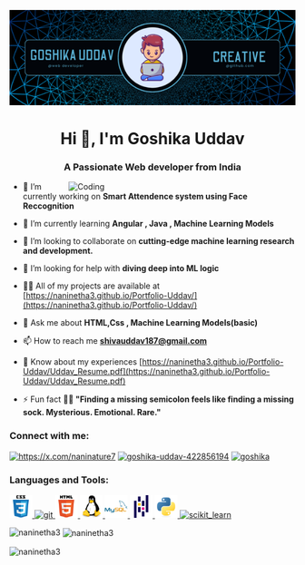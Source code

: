 <p align="center">
  <img src="https://raw.githubusercontent.com/Naninetha3/Naninetha3/refs/heads/main/goshika%20uddav.png" alt="Coding" />
</p>

<h1 align="center">Hi 👋, I'm Goshika Uddav</h1>
<h3 align="center">A Passionate Web developer from India</h3>


<img align="right" alt="Coding" width="400" src="https://raw.githubusercontent.com/Naninetha3/Naninetha3/refs/heads/main/chinnu.png">


- 🔭 I’m currently working on **Smart Attendence system using Face Reccognition**

- 🌱 I’m currently learning **Angular , Java , Machine Learning Models**

- 👯 I’m looking to collaborate on **cutting-edge machine learning research and development.**

- 🤝 I’m looking for help with **diving deep into ML logic**

- 👨‍💻 All of my projects are available at [https://naninetha3.github.io/Portfolio-Uddav/](https://naninetha3.github.io/Portfolio-Uddav/)

- 💬 Ask me about **HTML,Css , Machine Learning Models(basic)**

- 📫 How to reach me **shivauddav187@gmail.com**

- 📄 Know about my experiences [https://naninetha3.github.io/Portfolio-Uddav/Uddav_Resume.pdf](https://naninetha3.github.io/Portfolio-Uddav/Uddav_Resume.pdf)

- ⚡ Fun fact **🕵️‍♂️ "Finding a missing semicolon feels like finding a missing sock. Mysterious. Emotional. Rare."**

<h3 align="left">Connect with me:</h3>
<p align="left">
<a href="https://twitter.com/https://x.com/naninature7" target="blank"><img align="center" src="https://raw.githubusercontent.com/rahuldkjain/github-profile-readme-generator/master/src/images/icons/Social/twitter.svg" alt="https://x.com/naninature7" height="30" width="40" /></a>
<a href="https://linkedin.com/in/goshika-uddav-422856194" target="blank"><img align="center" src="https://raw.githubusercontent.com/rahuldkjain/github-profile-readme-generator/master/src/images/icons/Social/linked-in-alt.svg" alt="goshika-uddav-422856194" height="30" width="40" /></a>
<a href='' target='blank'><img align="center" src="https://github.com/rahuldkjain/github-profile-readme-generator/blob/master/src/images/icons/Social/instagram.svg" alt="goshika"  height="30" width="40" /></a>
</p>

<h3 align="left">Languages and Tools:</h3>
<p align="left"> <a href="https://www.w3schools.com/css/" target="_blank" rel="noreferrer"> <img src="https://raw.githubusercontent.com/devicons/devicon/master/icons/css3/css3-original-wordmark.svg" alt="css3" width="40" height="40"/> </a> <a href="https://git-scm.com/" target="_blank" rel="noreferrer"> <img src="https://www.vectorlogo.zone/logos/git-scm/git-scm-icon.svg" alt="git" width="40" height="40"/> </a> <a href="https://www.w3.org/html/" target="_blank" rel="noreferrer"> <img src="https://raw.githubusercontent.com/devicons/devicon/master/icons/html5/html5-original-wordmark.svg" alt="html5" width="40" height="40"/> </a> <a href="https://www.linux.org/" target="_blank" rel="noreferrer"> <img src="https://raw.githubusercontent.com/devicons/devicon/master/icons/linux/linux-original.svg" alt="linux" width="40" height="40"/> </a> <a href="https://www.mysql.com/" target="_blank" rel="noreferrer"> <img src="https://raw.githubusercontent.com/devicons/devicon/master/icons/mysql/mysql-original-wordmark.svg" alt="mysql" width="40" height="40"/> </a> <a href="https://pandas.pydata.org/" target="_blank" rel="noreferrer"> <img src="https://raw.githubusercontent.com/devicons/devicon/2ae2a900d2f041da66e950e4d48052658d850630/icons/pandas/pandas-original.svg" alt="pandas" width="40" height="40"/> </a> <a href="https://www.python.org" target="_blank" rel="noreferrer"> <img src="https://raw.githubusercontent.com/devicons/devicon/master/icons/python/python-original.svg" alt="python" width="40" height="40"/> </a> <a href="https://scikit-learn.org/" target="_blank" rel="noreferrer"> <img src="https://upload.wikimedia.org/wikipedia/commons/0/05/Scikit_learn_logo_small.svg" alt="scikit_learn" width="40" height="40"/> </a> </p>

<p><img align="left" src="https://github-readme-stats.vercel.app/api/top-langs?username=naninetha3&show_icons=true&locale=en&layout=compact" alt="naninetha3" /></p>

<p>&nbsp;<img align="center" src="https://github-readme-stats.vercel.app/api?username=naninetha3&show_icons=true&locale=en" alt="naninetha3" /></p>

<p><img align="center" src="https://github-readme-streak-stats.herokuapp.com/?user=naninetha3&" alt="naninetha3" /></p>
